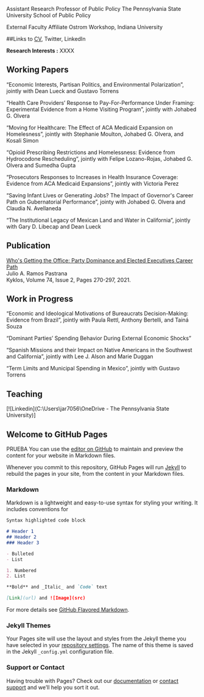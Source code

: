 Assistant Research Professor of Public Policy
The Pennsylvania State University
School of Public Policy

External Faculty Affiliate
Ostrom Workshop, Indiana University

##Links to [CV](https://github.com/julioarp/julioarp.github.io/blob/1d4fd64f98b8f4132e67d6ab6658b888a62625ff/CV%20Julio%20A.%20Ramos%20Pastrana.pdf), Twitter, LinkedIn

**Research Interests :** XXXX

## Working Papers

“Economic Interests, Partisan Politics, and Environmental Polarization”, jointly with Dean Lueck and Gustavo Torrens

“Health Care Providers’ Response to Pay-For-Performance Under Framing: Experimental Evidence from a Home Visiting Program”, jointly with Johabed G. Olvera

“Moving for Healthcare: The Effect of ACA Medicaid Expansion on Homelesness”, jointly with Stephanie Moulton, Johabed G. Olvera, and Kosali Simon

“Opioid Prescribing Restrictions and Homelessness: Evidence from Hydrocodone Rescheduling”, jointly with Felipe Lozano-Rojas, Johabed G. Olvera and Sumedha Gupta

“Prosecutors Responses to Increases in Health Insurance Coverage: Evidence from ACA Medicaid Expansions”, jointly with Victoria Perez

“Saving Infant Lives or Generating Jobs? The Impact of Governor's Career Path on Gubernatorial Performance”, jointy with Johabed G. Olvera and Claudia N. Avellaneda

“The Institutional Legacy of Mexican Land and Water in California”, jointly with Gary D. Libecap and Dean Lueck 



## Publication

[Who's Getting the Office: Party Dominance and Elected Executives Career Path](https://onlinelibrary.wiley.com/doi/full/10.1111/kykl.12259) \
Julio A. Ramos Pastrana \
Kyklos, Volume 74, Issue 2, Pages 270-297, 2021.

## Work in Progress

“Economic and Ideological Motivations of Bureaucrats Decision-Making: Evidence from Brazil”, jointly with Paula Rettl, Anthony Bertelli, and Tainá Souza

“Dominant Parties’ Spending Behavior During External Economic Shocks”

“Spanish Missions and their Impact on Native Americans in the Southwest and California”, jointly with Lee J. Alson and Marie Duggan

“Term Limits and Municipal Spending in Mexico”, jointly with Gustavo Torrens

## Teaching

[![Linkedin](C:\Users\jar7056\OneDrive - The Pennsylvania State University)]



## Welcome to GitHub Pages

PRUEBA You can use the [editor on GitHub](https://github.com/julioarp/julioarp.github.io/edit/main/index.md) to maintain and preview the content for your website in Markdown files.

Whenever you commit to this repository, GitHub Pages will run [Jekyll](https://jekyllrb.com/) to rebuild the pages in your site, from the content in your Markdown files.

### Markdown

Markdown is a lightweight and easy-to-use syntax for styling your writing. It includes conventions for

```markdown
Syntax highlighted code block

# Header 1
## Header 2
### Header 3

- Bulleted
- List

1. Numbered
2. List

**Bold** and _Italic_ and `Code` text

[Link](url) and ![Image](src)
```

For more details see [GitHub Flavored Markdown](https://guides.github.com/features/mastering-markdown/).

### Jekyll Themes

Your Pages site will use the layout and styles from the Jekyll theme you have selected in your [repository settings](https://github.com/julioarp/julioarp.github.io/settings). The name of this theme is saved in the Jekyll `_config.yml` configuration file.

### Support or Contact

Having trouble with Pages? Check out our [documentation](https://docs.github.com/categories/github-pages-basics/) or [contact support](https://github.com/contact) and we’ll help you sort it out.
